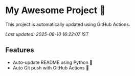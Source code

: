 # My Awesome Project 🚀

This project is automatically updated using GitHub Actions.

_Last updated: 2025-08-10 16:22:07 IST_

## Features
- Auto-update README using Python 🐍
- Auto Git push with GitHub Actions 🤖
